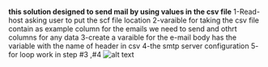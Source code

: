 **this solution designed to send mail by using values in the csv file**
1-Read-host asking user to put the scf file location
2-varaible for taking the csv file contain as example column for the emails we need to send and othrt columns for any data 
3-create a varaible for the e-mail body has the variable with the name of header in csv
4-the smtp server configuration
5- for loop work in step #3 ,#4
![alt text](image.png)